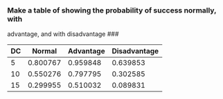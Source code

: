 ### Make a table of showing the probability of success normally, with 
advantage, and with disadvantage ###

| DC | Normal   | Advantage | Disadvantage |
|----|----------|-----------|--------------|
| 5  | 0.800767 |  0.959848 |  0.639853    |
| 10 | 0.550276 |  0.797795 |  0.302585    |
| 15 | 0.299955 |  0.510032 |  0.089831    |

